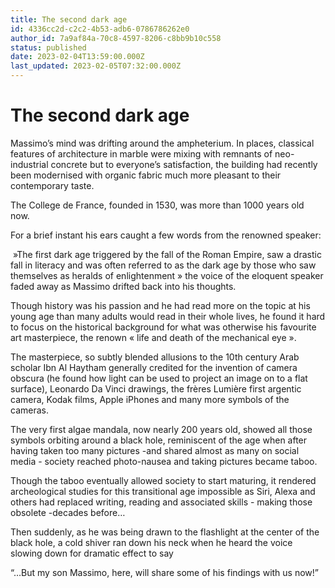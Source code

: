 ```yaml
---
title: The second dark age
id: 4336cc2d-c2c2-4b53-adb6-0786786262e0
author_id: 7a9af84a-70c8-4597-8206-c8bb9b10c558
status: published
date: 2023-02-04T13:59:00.000Z
last_updated: 2023-02-05T07:32:00.000Z
---
```


# The second dark age


Massimo’s mind was drifting around the ampheterium. In places, classical features of architecture in marble were mixing with remnants of neo-industrial concrete but to everyone’s satisfaction, the building had recently been modernised with organic fabric much more pleasant to their contemporary taste.



The College de France, founded in 1530, was more than 1000 years old now. 

For a brief instant his ears caught a few words from the renowned speaker:

 »The first dark age triggered by the fall of the Roman Empire, saw a drastic fall in literacy and was often referred to as the dark age by those who saw themselves as heralds of enlightenment » the voice of the eloquent speaker faded away as Massimo drifted back into his thoughts.

Though history was his passion and he had read more on the topic at his young age than many adults would read in their whole lives, he found it hard to focus on the historical background for what was otherwise his favourite art masterpiece, the renown « life and death of the mechanical eye ».



The masterpiece, so subtly blended allusions to the 10th century Arab scholar Ibn Al Haytham generally credited for the invention of camera obscura (he found how light can be used to project an image on to a flat surface), Leonardo Da Vinci drawings, the frères Lumière first argentic camera, Kodak films, Apple iPhones and many more symbols of the cameras.

The very first algae mandala, now nearly 200 years old, showed all those symbols orbiting around a black hole, reminiscent of the age when after having taken too many pictures -and shared almost as many on social media - society reached photo-nausea and taking pictures became taboo. 

Though the taboo eventually allowed society to start maturing, it rendered archeological studies for this transitional age impossible as Siri, Alexa and others had replaced writing, reading and associated skills - making those obsolete -decades before…

Then suddenly, as he was being drawn to the flashlight at the center of the black hole, a cold shiver ran down his neck when he heard the voice slowing down for dramatic effect to say

“…But my son Massimo, here, will share some of his findings with us now!”




